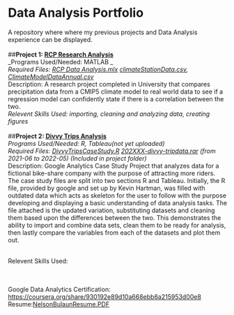 # Data Analysis Portfolio
A repository where where my previous projects and Data Analysis experience can be displayed. \
<br />
##**Project 1: [RCP Research Analysis](/Project%201%20RCP%20Research%20Analysis)**\
_Programs Used/Needed: MATLAB _ \
_Required Files: [RCP Data Analysis.mlx](/Project%201%20RCP%20Research%20Analysis/RCP%20Data%20Analysis.mlx) [climateStationData.csv](/Project%201%20RCP%20Research%20Analysis/climateStationData.csv), [ClimateModelDataAnnual.csv](/Project%201%20RCP%20Research%20Analysis/ClimateModelDataAnnual.csv)_ \
Description: A research project completed in University that compares precipitation data from a CMIP5 climate model to real world data to see if a regression model can confidently state if there is a correlation between the two. \
_Relevent Skills Used: importing, cleaning and analyzing data, creating figures_
<br />
<br />
##**Project 2: [Divvy Trips Analysis](/Project%202%20Divvy%20Trip%20Analysis)**\
_Programs Used/Needed: R, Tableau(not yet uploaded)_ \
_Required Files: [DivvyTripsCaseStudy.R](/Project%202%20Divvy%20Trip%20Analysis/DivvyTripsCaseStudy.R) [202XXX-divvy-tripdata.rar](/Project%202%20Divvy%20Trip%20Analysis)  (from 2021-06 to 2022-05) (Included in project folder)_ \
Description: Google Analytics Case Study Project that analyzes data for a fictional bike-share company with the purpose of attracting more riders. The case study files are split into two sections R and Tableau. Initially, the R file, provided by google and set up by Kevin Hartman, was filled with outdated data which acts as skeleton for the user to follow with the purpose developing and displaying a basic understanding of data analysis tasks. The file attached is the updated variation, substituting datasets and cleaning them based upon the differences between the two. This demonstrates the ability to import and combine data sets, clean them to be ready for analysis, then lastly compare the variables from each of the datasets and plot them out. 


\
Relevent Skills Used: 

\
\
Google Data Analytics Certification: https://coursera.org/share/930192e89d10a668ebb6a215953d00e8 \
Resume:[NelsonBulaunResume.PDF](/NelsonBulaunResume.PDF)
